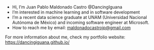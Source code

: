 - Hi, I’m Juan Pablo Maldonado Castro @DancingIguana
- I’m interested in machine learning and in software development
- I’m a recent data science graduate at UNAM (Universidad Nacional Autónoma de México) and incoming software engineer at Microsoft.
- How to reach me by email: maldonadocastrojp@gmail.com

For more information about me, check my portfolio website: https://dancingiguana.github.io/

<!---
DancingIguana/DancingIguana is a ✨ special ✨ repository because its `README.md` (this file) appears on your GitHub profile.
You can click the Preview link to take a look at your changes.
- 👋 Hi, I’m @DancingIguana
- 👀 I’m interested in ...
- 🌱 I’m currently learning ...
- 💞️ I’m looking to collaborate on ...
- 📫 How to reach me ...
--->
